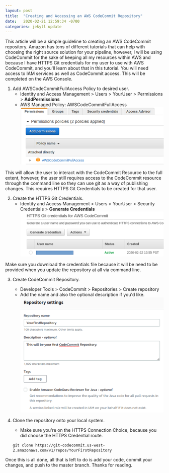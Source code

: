 ```yaml
---
layout: post
title:  "Creating and Accessing an AWS CodeCommit Repository"
date:   2020-02-21 12:59:34 -0700
categories: jekyll update
---
```

This article will be a simple guideline to creating an AWS CodeCommit repository.  Amazon has tons of different tutorials that can help with choosing the right source solution for your pipeline, however, I will be using CodeCommit for the sake of keeping all my resources within AWS and because I have HTTPS Git credentials for my user to use with AWS CodeCommit, and you'll learn about that in this tutorial.  You will need access to IAM services as well as CodeCommit access.  This will be completed on the AWS Console.

1. Add AWSCodeCommitFullAccess Policy to desired user.
    - Identity and Access Management > Users > YourUser > Permissions > **AddPermissions**
    - AWS Managed Policy: AWSCodeCommitFullAccess
![Alt](/photos/CodeCommit1.png "Permissions")

This will allow the user to interact with the CodeCommit Resource to the full extent, however, the user still requires access to the CodeCommit resource through the command line so they can use git as a way of publishing changes.  This requires HTTPS Git Credentials to be created for that user.

2. Create the HTTPS Git Credentials.
    - Identity and Access Management > Users > YourUser > Security Credentials > **Generate Credentials**
![Alt](/photos/CodeCommit2.png "generate credentials")

Make sure you download the credentials file because it will be need to be provided when you update the repository at all via command line.

3. Create CodeCommit Repository.
    - Developer Tools > CodeCommit > Repositories > Create repository
    - Add the name and also the optional description if you'd like.
![Alt](/photos/CodeCommit3.png "generate credentials")

4. Clone the repository onto your local system.
    - Make sure you're on the HTTPS Connection Choice, because you did choose the HTTPS Credential route.
    ```
    git clone https://git-codecommit.us-west-2.amazonaws.com/v1/repos/YourFirstRepository
    ```
Once this is all done, all that is left to do is add your code, commit your changes, and push to the master branch.  Thanks for reading.